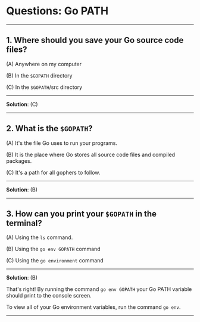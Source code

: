 # Questions: Go PATH #

---

## 1. Where should you save your Go source code files? ##

(A) Anywhere on my computer

(B) In the `$GOPATH` directory

(C) In the `$GOPATH`/src directory

---

**Solution**: (C)

---

## 2. What is the `$GOPATH`? ##

(A) It's the file Go uses to run your programs.

(B) It is the place where Go stores all source code files and compiled packages.

(C) It's a path for all gophers to follow.

---

**Solution**: (B)

---

## 3. How can you print your `$GOPATH` in the terminal? ##

(A) Using the `ls` command.

(B) Using the `go env GOPATH` command

(C) Using the `go environment` command

---

**Solution**: (B)

That's right! By running the command `go env GOPATH` your Go PATH variable should print to the console screen.

To view all of your Go environment variables, run the command `go env`.

---

